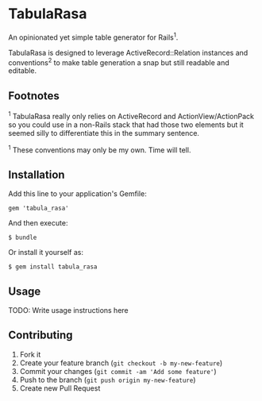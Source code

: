 # TabulaRasa

An opinionated yet simple table generator for Rails<sup>1</sup>.

TabulaRasa is designed to leverage ActiveRecord::Relation instances and conventions<sup>2</sup> to make table generation a snap but still readable and editable.

## Footnotes

<sup>1</sup> TabulaRasa really only relies on ActiveRecord and ActionView/ActionPack so you could use in a non-Rails stack that had those two elements but it seemed silly to differentiate this in the summary sentence.

<sup>1</sup> These conventions may only be my own. Time will tell.

## Installation

Add this line to your application's Gemfile:

    gem 'tabula_rasa'

And then execute:

    $ bundle

Or install it yourself as:

    $ gem install tabula_rasa

## Usage

TODO: Write usage instructions here

## Contributing

1. Fork it
2. Create your feature branch (`git checkout -b my-new-feature`)
3. Commit your changes (`git commit -am 'Add some feature'`)
4. Push to the branch (`git push origin my-new-feature`)
5. Create new Pull Request

